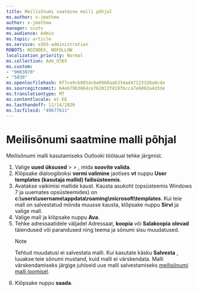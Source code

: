 ```yaml
---
title: Meilisõnumi saatmine malli põhjal
ms.author: v-jmathew
author: v-jmathew
manager: scotv
ms.audience: Admin
ms.topic: article
ms.service: o365-administration
ROBOTS: NOINDEX, NOFOLLOW
localization_priority: Normal
ms.collection: Adm_O365
ms.custom:
- "9003070"
- "5830"
ms.openlocfilehash: 0f7ce9cb8054c6e0960aab334ad47123320a0cde
ms.sourcegitcommit: 64eb79b3664ce762813fd19fbcca7e6002a4d3de
ms.translationtype: MT
ms.contentlocale: et-EE
ms.lasthandoff: 12/14/2020
ms.locfileid: "49677611"
---
```

# <a name="send-an-email-message-based-on-a-template"></a>Meilisõnumi saatmine malli põhjal

Meilisõnumi malli kasutamiseks Outlooki töölaual tehke järgmist.

1. Valige **uued üksused**  >    >  , mida **soovite valida**.
2. Klõpsake dialoogiboksi **vormi valimine** jaotises **vt** nuppu **User templates (kasutaja mallid) failisüsteemis**.
3. Avatakse vaikimisi mallide kaust. Kausta asukoht (opsüsteemis Windows 7 ja uuemates opsüsteemides) on **c:\users\username\appdata\roaming\microsoft\templates**. Kui teie mall on salvestatud mõnda muusse kausta, klõpsake nuppu **Sirvi** ja valige mall.
4. Valige mall ja klõpsake nuppu **Ava**.
5. Tehke adressaatidele väljadel Adressaat, **koopia** või **Salakoopia** **olevad** täiendused või parandused ning teema ja sõnumi sisu muudatused.
    > [!NOTE]
    > Tehtud muudatusi ei salvestata malli. Kui kasutate käsku **Salvesta** , luuakse teie sõnumi mustand, kuid malli ei värskendata. Malli värskendamiseks järgige juhiseid uue malli salvestamiseks [meilisõnumi malli loomisel](https://support.microsoft.com/office/create-an-email-message-template-43ec7142-4dd0-4351-8727-bd0977b6b2d1).
6. Klõpsake nuppu **saada**.
